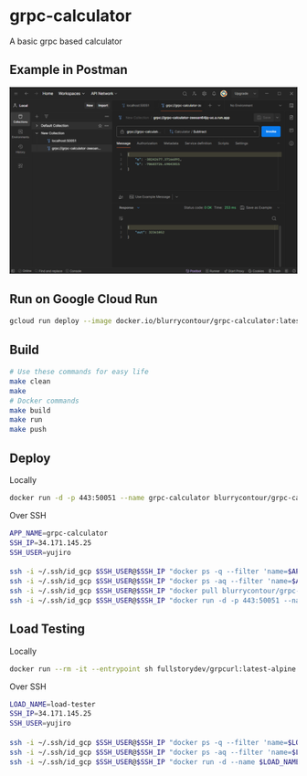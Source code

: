 # grpc-calculator

A basic grpc based calculator

## Example in Postman
![image](docs/images/postman.png)

## Run on Google Cloud Run
```bash
gcloud run deploy --image docker.io/blurrycontour/grpc-calculator:latest --platform managed --port 50051
```

## Build
```bash
# Use these commands for easy life
make clean
make
# Docker commands
make build
make run
make push
```

## Deploy
Locally
```bash
docker run -d -p 443:50051 --name grpc-calculator blurrycontour/grpc-calculator:latest
```
Over SSH
```bash
APP_NAME=grpc-calculator
SSH_IP=34.171.145.25
SSH_USER=yujiro

ssh -i ~/.ssh/id_gcp $SSH_USER@$SSH_IP "docker ps -q --filter 'name=$APP_NAME' | xargs -r docker stop"
ssh -i ~/.ssh/id_gcp $SSH_USER@$SSH_IP "docker ps -aq --filter 'name=$APP_NAME' | xargs -r docker rm"
ssh -i ~/.ssh/id_gcp $SSH_USER@$SSH_IP "docker pull blurrycontour/grpc-calculator:latest"
ssh -i ~/.ssh/id_gcp $SSH_USER@$SSH_IP "docker run -d -p 443:50051 --name $APP_NAME blurrycontour/grpc-calculator:latest"
```

## Load Testing
Locally
```bash
docker run --rm -it --entrypoint sh fullstorydev/grpcurl:latest-alpine -c "while true; do grpcurl -plaintext -d '{\"a\":1, \"b\":2}' localhost:50051 calculator.Calculator/Add; sleep 0; done"
```
Over SSH
```bash
LOAD_NAME=load-tester
SSH_IP=34.171.145.25
SSH_USER=yujiro

ssh -i ~/.ssh/id_gcp $SSH_USER@$SSH_IP "docker ps -q --filter 'name=$LOAD_NAME' | xargs -r docker stop"
ssh -i ~/.ssh/id_gcp $SSH_USER@$SSH_IP "docker ps -aq --filter 'name=$LOAD_NAME' | xargs -r docker rm"
ssh -i ~/.ssh/id_gcp $SSH_USER@$SSH_IP "docker run -d --name $LOAD_NAME --entrypoint sh fullstorydev/grpcurl:latest-alpine -c \"while true; do grpcurl -plaintext -d '{\\\"a\\\":1, \\\"b\\\":2}' $SSH_IP:443 calculator.Calculator/Add; sleep 0; done\""
```

##
